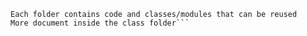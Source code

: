 ```This repository contains a set of tools to interact with aws services
Each folder contains code and classes/modules that can be reused
More document inside the class folder```
